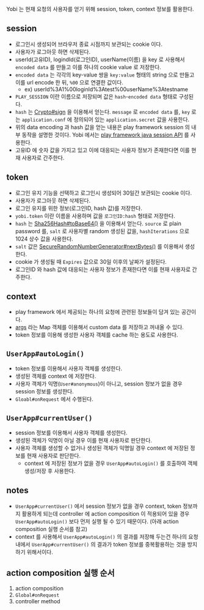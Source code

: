 Yobi 는 현재 요청의 사용자를 얻기 위해 session, token, context 정보를 활용한다.

session
-------

- 로그인시 생성되어 브라우저 종료 시점까지 보관되는 cookie 이다.
- 사용자가 로그아웃 하면 삭제된다.
- userId(고유ID), logindId(로그인ID), userName(이름) 을 key 로 사용해서 `encoded data` 를 만들고 이를 하나의 cookie value 로 저장한다.
- `encoded data` 는 각각의 key-value 쌍을 `key:value` 형태의 string 으로 만들고 이를 url encode 한 뒤, `%00` 으로 연결한 값이다.
    - ex) userId%3A1%00loginId%3Atest%00userName%3Atestname
- `PLAY_SESSION` 이란 이름으로 저장되며 값은 `hash`-`encoded data` 형태로 구성된다.
- `hash` 는 [Crypto#sign](http://www.playframework.com/documentation/2.1.x/api/scala/index.html#play.api.libs.Crypto$) 을 이용해서 얻는다. `message` 로 `encoded data` 를, `key` 로는 `application.conf` 에 정의되어 있는 `application.secret` 값을 사용한다.
- 위의 data encoding 과 hash 값을 얻는 내용은 play framework session 의 내부 동작을 설명한 것이다. Yobi 에서는 [play framework java session API](http://www.playframework.com/documentation/2.1.x/api/java/play/mvc/Http.Session.html) 를 사용한다.
- 고유ID 에 숫자 값을 가지고 있고 이에 대응되는 사용자 정보가 존재한다면 이를 현재 사용자로 간주한다.

token
-----

- 로그인 유지 기능을 선택하고 로그인시 생성되어 30일간 보관되는 cookie 이다.
- 사용자가 로그아웃 하면 삭제된다.
- 로그인 유지를 위한 정보(로그인ID, hash 값)를 저장한다.
- `yobi.token` 이란 이름을 사용하며 값을 `로그인ID:hash` 형태로 저장한다.
- `hash` 는 [Sha256Hash#toBase64()](http://shiro.apache.org/static/1.2.1/apidocs/org/apache/shiro/crypto/hash/Sha256Hash.html) 을 이용해서 얻는다. `source` 로 plain password 를, `salt` 로 사용자별 random 생성된 값을, `hashIterations` 으로 1024 상수 값을 사용한다.
- `salt` 값은 [SecureRandomNumberGenerator#nextBytes()](http://shiro.apache.org/static/1.2.1/apidocs/org/apache/shiro/crypto/SecureRandomNumberGenerator.html) 를 이용해서 생성한다.
- cookie 가 생성될 때 `Expires` 값으로 30일 이후의 날짜가 설정된다.
- 로그인ID 와 hash 값에 대응되는 사용자 정보가 존재한다면 이를 현재 사용자로 간주한다.

context
-------

- play framework 에서 제공되는 하나의 요청에 관련된 정보들이 담겨 있는 공간이다.
- [args](http://www.playframework.com/documentation/2.1.x/api/java/play/mvc/Http.Context.html#args) 라는 Map 객체를 이용해서 custom data 를 저장하고 꺼내올 수 있다.
- token 정보를 이용해 생성한 사용자 객체를 cache 하는 용도로 사용한다.

`UserApp#autoLogin()`
-------------------------

- token 정보를 이용해서 사용자 객체를 생성한다.
- 생성된 객체를 context 에 저장한다.
- 사용자 객체가 익명(`User#anonymous`)이 아니고, session 정보가 없을 경우 session 정보를 생성한다.
- `Gloabl#onRequest` 에서 수행된다.

`UserApp#currentUser()`
-----------------------

- session 정보를 이용해서 사용자 객체를 생성한다.
- 생성된 객체가 익명이 아닐 경우 이를 현재 사용자로 판단한다.
- 사용자 객체를 생성할 수 없거나 생성된 객체가 익명일 경우 context 에 저장된 정보를 현재 사용자로 판단한다.
    - context 에 저장된 정보가 없을 경우 `UserApp#autoLogin()` 를 호출하여 객체 생성/저장 후 사용한다.

notes
-----

- `UserApp#currentUser()` 에서 session 정보가 없을 경우 context, token 정보까지 활용하게 되는데 controller 에 action composition 이 적용되어 있을 경우 `UserApp#autoLogin()` 보다 먼저 실행 될 수 있기 때문이다. (아래 action composition 실행 순서를 참고)
- context 를 사용해서 `UserApp#autoLogin()` 의 결과를 저장해 두는건 하나의 요청 내에서 `UserApp#currentUser()` 의 결과가 token 정보를 중복활용하는 것을 방지하기 위해서이다.

action composition 실행 순서
---------------------------

1. action composition
2. `Global#onRequest`
3. controller method
